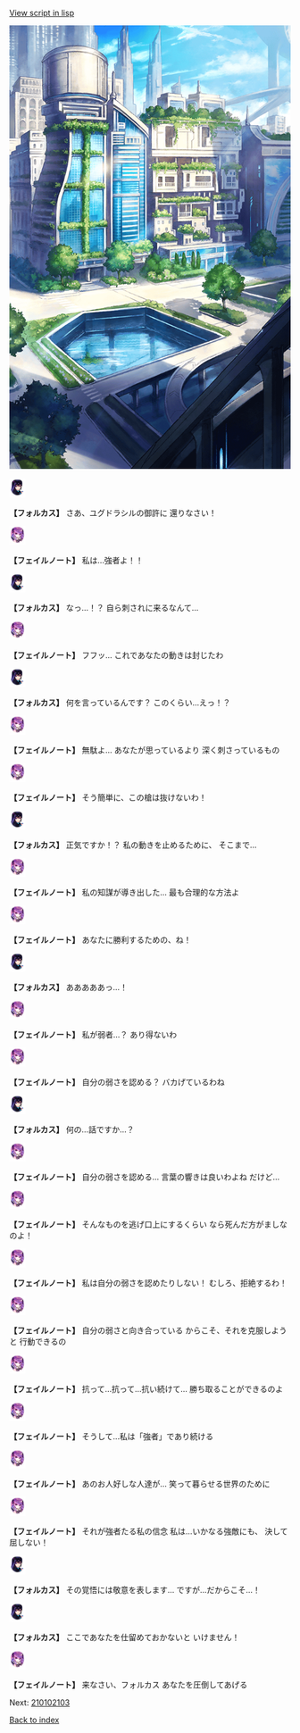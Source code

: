 [View script in lisp](../scripts/210102101.txt)

![in_city.png](../images/backgrounds/in_city.png)

<img src="../images/units/5301811.png" alt="5301811.png" height="34"/>

**【フォルカス】**
さあ、ユグドラシルの御許に
還りなさい！

<img src="../images/units/5401911.png" alt="5401911.png" height="34"/>

**【フェイルノート】**
私は…強者よ！！

<img src="../images/units/5301811.png" alt="5301811.png" height="34"/>

**【フォルカス】**
なっ…！？
自ら刺されに来るなんて…

<img src="../images/units/5401911.png" alt="5401911.png" height="34"/>

**【フェイルノート】**
フフッ…
これであなたの動きは封じたわ

<img src="../images/units/5301811.png" alt="5301811.png" height="34"/>

**【フォルカス】**
何を言っているんです？
このくらい…えっ！？

<img src="../images/units/5401911.png" alt="5401911.png" height="34"/>

**【フェイルノート】**
無駄よ…
あなたが思っているより
深く刺さっているもの

<img src="../images/units/5401911.png" alt="5401911.png" height="34"/>

**【フェイルノート】**
そう簡単に、この槍は抜けないわ！

<img src="../images/units/5301811.png" alt="5301811.png" height="34"/>

**【フォルカス】**
正気ですか！？
私の動きを止めるために、
そこまで…

<img src="../images/units/5401911.png" alt="5401911.png" height="34"/>

**【フェイルノート】**
私の知謀が導き出した…
最も合理的な方法よ

<img src="../images/units/5401911.png" alt="5401911.png" height="34"/>

**【フェイルノート】**
あなたに勝利するための、ね！

<img src="../images/units/5301811.png" alt="5301811.png" height="34"/>

**【フォルカス】**
あああああっ…！

<img src="../images/units/5401911.png" alt="5401911.png" height="34"/>

**【フェイルノート】**
私が弱者…？
あり得ないわ

<img src="../images/units/5401911.png" alt="5401911.png" height="34"/>

**【フェイルノート】**
自分の弱さを認める？
バカげているわね

<img src="../images/units/5301811.png" alt="5301811.png" height="34"/>

**【フォルカス】**
何の…話ですか…？

<img src="../images/units/5401911.png" alt="5401911.png" height="34"/>

**【フェイルノート】**
自分の弱さを認める…
言葉の響きは良いわよね
だけど…

<img src="../images/units/5401911.png" alt="5401911.png" height="34"/>

**【フェイルノート】**
そんなものを逃げ口上にするくらい
なら死んだ方がましなのよ！

<img src="../images/units/5401911.png" alt="5401911.png" height="34"/>

**【フェイルノート】**
私は自分の弱さを認めたりしない！
むしろ、拒絶するわ！

<img src="../images/units/5401911.png" alt="5401911.png" height="34"/>

**【フェイルノート】**
自分の弱さと向き合っている
からこそ、それを克服しようと
行動できるの

<img src="../images/units/5401911.png" alt="5401911.png" height="34"/>

**【フェイルノート】**
抗って…抗って…抗い続けて…
勝ち取ることができるのよ

<img src="../images/units/5401911.png" alt="5401911.png" height="34"/>

**【フェイルノート】**
そうして…私は「強者」であり続ける

<img src="../images/units/5401911.png" alt="5401911.png" height="34"/>

**【フェイルノート】**
あのお人好しな人達が…
笑って暮らせる世界のために

<img src="../images/units/5401911.png" alt="5401911.png" height="34"/>

**【フェイルノート】**
それが強者たる私の信念
私は…いかなる強敵にも、
決して屈しない！

<img src="../images/units/5301811.png" alt="5301811.png" height="34"/>

**【フォルカス】**
その覚悟には敬意を表します…
ですが…だからこそ…！

<img src="../images/units/5301811.png" alt="5301811.png" height="34"/>

**【フォルカス】**
ここであなたを仕留めておかないと
いけません！

<img src="../images/units/5401911.png" alt="5401911.png" height="34"/>

**【フェイルノート】**
来なさい、フォルカス
あなたを圧倒してあげる

Next: [210102103](210102103.md)

[Back to index](index.md)
